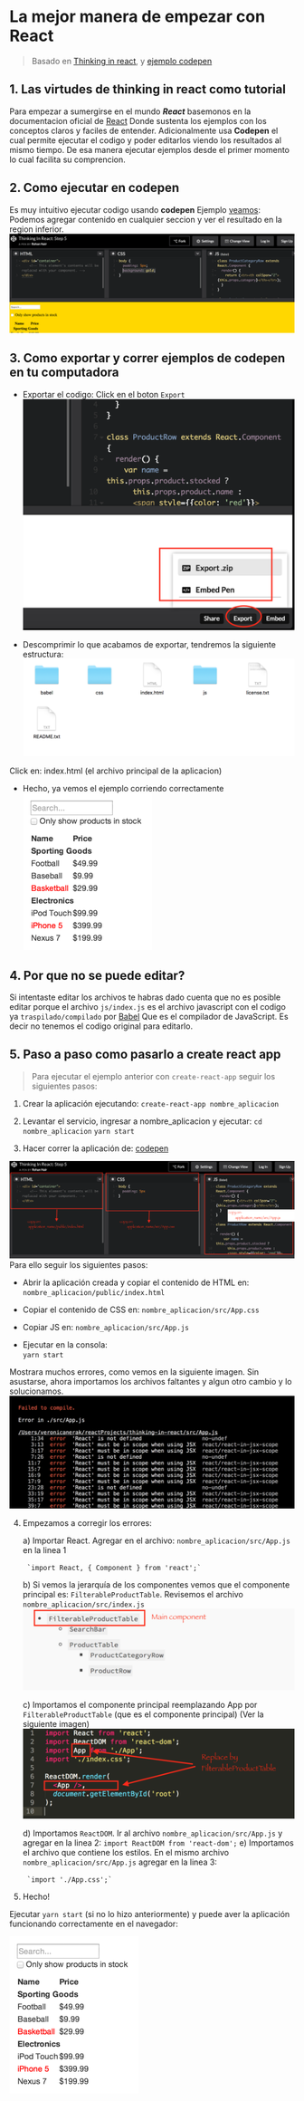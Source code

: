 # La mejor manera de empezar con React

> Basado en [Thinking in react](https://facebook.github.io/react/docs/thinking-in-react.html), y [ejemplo codepen](http://codepen.io/rohan10/pen/qRqmjd) 

## 1. Las virtudes de thinking in react como tutorial

Para empezar a sumergirse en el mundo ***React*** basemonos en la documentacion oficial de [React](https://facebook.github.io/react/docs/thinking-in-react.html?) Donde sustenta los ejemplos con los conceptos claros y faciles de entender. Adicionalmente usa **Codepen** el cual permite ejecutar el codigo y poder editarlos viendo los resultados al mismo tiempo. De esa manera ejecutar ejemplos desde el primer momento lo cual facilita su comprencion.

## 2. Como ejecutar en codepen
Es muy intuitivo ejecutar codigo usando **codepen** Ejemplo [veamos](http://codepen.io/rohan10/pen/qRqmjd):
Podemos agregar contenido en cualquier seccion y ver el resultado en la region inferior.
![Editando codigo en codepen](./img/thinking-in-react-codepen.png)

## 3. Como exportar y correr ejemplos de codepen en tu computadora
* Exportar el codigo: Click en el boton `Export`
![Exportar codigo de codepen](./img/export-codepen-code.png)

* Descomprimir lo que acabamos de exportar, tendremos la siguiente estructura:
![Estructura ejemplo codepen](./img/codepen-structure.png)

Click en: index.html (el archivo principal de la aplicacion)
* Hecho, ya vemos el ejemplo corriendo correctamente
![proyecto Codepen](./img/thinking-in-react-mock.png)

## 4. Por que no se puede editar?
Si intentaste editar los archivos te habras dado cuenta que no es posible editar porque el archivo `js/index.js` es el archivo javascript con el codigo ya `traspilado/compilado` por [Babel](https://babeljs.io/) Que es el compilador de JavaScript. Es decir no tenemos el codigo original para editarlo. 

## 5. Paso a paso como pasarlo a create react app

>Para ejecutar el ejemplo anterior con `create-react-app` seguir los siguientes pasos: 

1. Crear la aplicación ejecutando:
    `create-react-app nombre_aplicacion`

2. Levantar el servicio, ingresar a nombre_aplicacion y ejecutar:
    `cd nombre_aplicacion`
    `yarn start`

3. Hacer correr la aplicación de: [codepen](http://codepen.io/rohan10/pen/qRqmjd)

![Codepen estructura del proyecto](./img/convert-to-create-app-react.png)
Para ello seguir los siguientes pasos:

* Abrir la aplicación creada y copiar el contenido de HTML en:   
    `nombre_aplicacion/public/index.html`

* Copiar el contenido de CSS en:
    `nombre_aplicacion/src/App.css`

* Copiar JS en:
    `nombre_aplicacion/src/App.js`

* Ejecutar en la consola:  
    `yarn start`

Mostrara muchos errores, como vemos en la siguiente imagen. Sin asustarse, ahora importamos los archivos faltantes y algun otro cambio y lo solucionamos.
![Errores codepen](./img/errors-compile.png)

4. Empezamos a corregir los errores:

    a) Importar React. Agregar en el archivo:  `nombre_aplicacion/src/App.js` en la linea 1
		
        `import React, { Component } from 'react';`

    b) Si vemos la jerarquía de los componentes vemos que el componente principal es: `FilterableProductTable`. Revisemos el archivo 	 
    	`nombre_aplicacion/src/index.js`
	![Jerarquía de los componentes](./img/codepen-estructura-componentes.png)
	

    c) Importamos el componente principal reemplazando App por `FilterableProductTable` (que es el componente principal)  (Ver la siguiente imagen)
    ![Codepen reemplazar componente](./img/replace-main-component.png)
    
    d) Importamos `ReactDOM`. Ir al archivo `nombre_aplicacion/src/App.js`
 		y agregar en la linea 2: 
		`import ReactDOM from 'react-dom';`
    e) Importamos el archivo que contiene los estilos. En el mismo archivo `nombre_aplicacion/src/App.js`
agregar en la linea 3:

        `import './App.css';`

6. Hecho!

Ejecutar `yarn start` (si no lo hizo anteriormente) y puede aver la aplicación funcionando correctamente en el navegador:
    
![Proyecto react](./img/thinking-in-react-mock.png)




	
